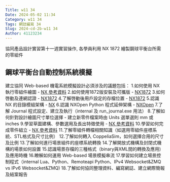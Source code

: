 ```yaml
---
Title: w11 34
Date: 2024-05-02 11:34
Category: w11 34
Tags: 網誌編寫 34
Slug: 2024-cd-2b-w11 34
Author: 41123234
---
```


協同產品設計實習第十一週實習操作, 各學員利用 NX 1872 繪製鋼球平衡台所需的零組件

<!-- PELICAN_END_SUMMARY -->

## 鋼球平衡台自動控制系統模擬

建立協同 Web-based 機電系統模擬設計必須涉及的議題包括：
1.如何使用 NX 執行零組件繪圖 - [NX 參考資料](https://me5763.github.io/lab/assets/books/NX-12-for-Engineering-Design.pdf)
2.如何使用1872版安裝及可攜版 - [NX1872](https://mde.tw/cd2024/blog/2024-cd-2b-w5.html#NX1872)
3.如何啓動及連網認證 - [NX1872](https://mde.tw/cd2024/blog/2024-cd-2b-w5.html#NX1872)
4.了解啓動後用戶設定的存檔位置 - [NX1872](https://mde.tw/cd2024/blog/2024-cd-2b-w5.html#NX1872)
5.認識 NX 的目錄模組架構 - [NX](https://mde.tw/cd2024/content/NX.html)
6.認識 NXOpen Python 程式延伸架構 - [NXOpen](https://mde.tw/cd2024/content/NXOpen.html)
7.了解 Journal 程式設定、建立及執行（internal 及 run_journal.exe 用法）
8.了解如何針對設計繪圖尺寸單位選擇 - 建立新零件檔案時由 Units 選單選則 mm 或 inches
9.學習草圖建構、參數選用及長出特徵使用 - [NX 參考資料](https://me5763.github.io/lab/assets/books/NX-12-for-Engineering-Design.pdf)
10.學習如何完成零件組立 - [NX 參考資料](https://me5763.github.io/lab/assets/books/NX-12-for-Engineering-Design.pdf)
11.了解零組件轉檔相關知識（如選用零組件座標系統、STL格式及尺寸比例）
12.了解如何轉入 CoppeliaSim，如何選擇合用的尺寸及比例
13.了解如何進行場景組件的座標系統轉換
14.了解開放式機構及封閉式機構的場景如何設置
15.認識場景存檔的三種格式（binary與XML間的轉換及應用)及應用時機
16.瞭解如何運用 Web-based 場景模擬串流
17.學習如何建立場景控制程式（internal Lua、Python、Remoteapi Python、IPv4 Websocket&ZMQ vs IPv6 Websocket&ZMQ)
18.了解如何協同整理資料、編寫網誌、建立網際簡報及結案報告